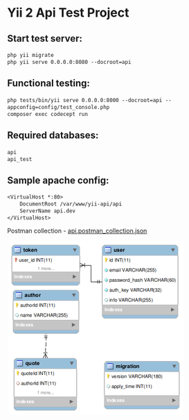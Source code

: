 Yii 2 Api Test Project
============================

Start test server:
-------------------
    php yii migrate
    php yii serve 0.0.0.0:8080 --docroot=api     

Functional testing:
-------------------
    php tests/bin/yii serve 0.0.0.0:8000 --docroot=api --appconfig=config/test_console.php     
    composer exec codecept run
    
Required databases:
-------------------
    api
    api_test

Sample apache config:
-------------------
    <VirtualHost *:80>
        DocumentRoot /var/www/yii-api/api
        ServerName api.dev
    </VirtualHost>

Postman collection - [api.postman_collection.json](https://raw.githubusercontent.com/chuykov/yii2-api-test-task/master/api.postman_collection.json)

![alt tag](db.png?raw=true "db")
